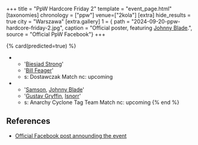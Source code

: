 +++
title = "PpW Hardcore Friday 2"
template = "event_page.html"
[taxonomies]
chronology = ["ppw"]
venue=["2kola"]
[extra]
hide_results = true
city = "Warszawa"
[extra.gallery]
1 = { path = "2024-09-20-ppw-hardcore-friday-2.jpg", caption = "Official poster, featuring [Johnny Blade](@/w/johnny-blade.md).", source = "Official PpW Facebook"}
+++

{% card(predicted=true) %}
- - '[Biesiad Strong](@/w/biesiad-strong.md)'
  - '[Bill Feager](@/w/feager.md)'
  - s: Dostawczak Match
    nc: upcoming
- - '[Samson](@/w/samson.md), [Johnny Blade](@/w/johnny-blade.md)'
  - '[Gustav Gryffin](@/w/gustav-gryffin.md), [Isnorr](@/w/isnorr.md)'
  - s: Anarchy Cyclone Tag Team Match
    nc: upcoming
{% end %}

## References

* [Official Facebook post announding the event](https://www.facebook.com/OficjalnePPW/posts/pfbid08d4V76rPAC5izL61xJRK9jjKYZNjTEawzJjtzKZTtZgiS5PAeA8EquL6FGQteEayl)
